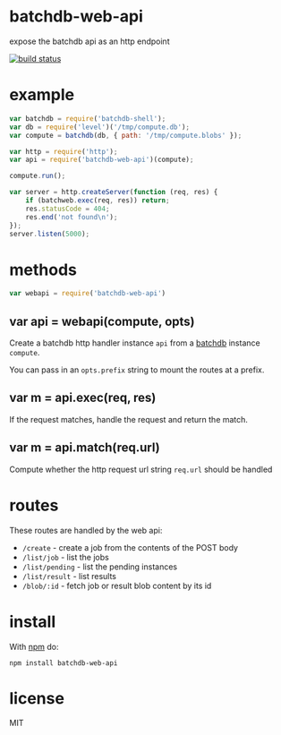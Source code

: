 # batchdb-web-api

expose the batchdb api as an http endpoint

[![build status](https://secure.travis-ci.org/substack/batchdb-web-api.png)](http://travis-ci.org/substack/batchdb-web-api)

# example

``` js
var batchdb = require('batchdb-shell');
var db = require('level')('/tmp/compute.db');
var compute = batchdb(db, { path: '/tmp/compute.blobs' });

var http = require('http');
var api = require('batchdb-web-api')(compute);

compute.run();

var server = http.createServer(function (req, res) {
    if (batchweb.exec(req, res)) return;
    res.statusCode = 404;
    res.end('not found\n');
});
server.listen(5000);
```

# methods

``` js
var webapi = require('batchdb-web-api')
```

## var api = webapi(compute, opts)

Create a batchdb http handler instance `api` from a
[batchdb](https://npmjs.org/package/batchdb) instance `compute`.

You can pass in an `opts.prefix` string to mount the routes at a prefix.

## var m = api.exec(req, res)

If the request matches, handle the request and return the match.

## var m = api.match(req.url)

Compute whether the http request url string `req.url` should be handled

# routes

These routes are handled by the web api:

* `/create` - create a job from the contents of the POST body
* `/list/job` - list the jobs
* `/list/pending` - list the pending instances
* `/list/result` - list results
* `/blob/:id` - fetch job or result blob content by its id

# install

With [npm](https://npmjs.org) do:

```
npm install batchdb-web-api
```

# license

MIT

